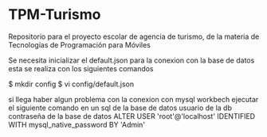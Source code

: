 # TPM-Turismo
Repositorio para el proyecto escolar de agencia de turismo, de la materia de Tecnologías de Programación para Móviles

Se necesita inicializar el default.json para la conexion con la base de datos
esta se realiza con los siguientes comandos

$ mkdir config
$ vi config/default.json

si llega haber algun problema con la conexion con mysql workbech ejecutar el siguiente comando en un sql de la base de datos
            usuario de la db                                           contraseña de la base de datos 
ALTER USER 'root'@'localhost' IDENTIFIED WITH mysql_native_password BY 'Admin'


